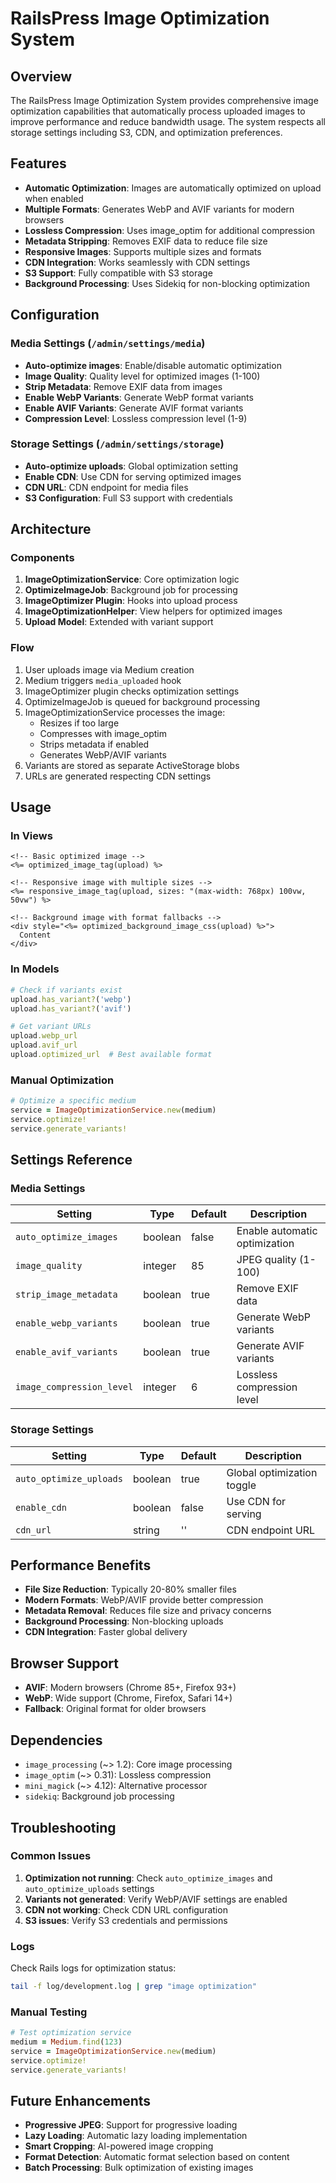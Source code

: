 # RailsPress Image Optimization System

## Overview

The RailsPress Image Optimization System provides comprehensive image optimization capabilities that automatically process uploaded images to improve performance and reduce bandwidth usage. The system respects all storage settings including S3, CDN, and optimization preferences.

## Features

- **Automatic Optimization**: Images are automatically optimized on upload when enabled
- **Multiple Formats**: Generates WebP and AVIF variants for modern browsers
- **Lossless Compression**: Uses image_optim for additional compression
- **Metadata Stripping**: Removes EXIF data to reduce file size
- **Responsive Images**: Supports multiple sizes and formats
- **CDN Integration**: Works seamlessly with CDN settings
- **S3 Support**: Fully compatible with S3 storage
- **Background Processing**: Uses Sidekiq for non-blocking optimization

## Configuration

### Media Settings (`/admin/settings/media`)

- **Auto-optimize images**: Enable/disable automatic optimization
- **Image Quality**: Quality level for optimized images (1-100)
- **Strip Metadata**: Remove EXIF data from images
- **Enable WebP Variants**: Generate WebP format variants
- **Enable AVIF Variants**: Generate AVIF format variants
- **Compression Level**: Lossless compression level (1-9)

### Storage Settings (`/admin/settings/storage`)

- **Auto-optimize uploads**: Global optimization setting
- **Enable CDN**: Use CDN for serving optimized images
- **CDN URL**: CDN endpoint for media files
- **S3 Configuration**: Full S3 support with credentials

## Architecture

### Components

1. **ImageOptimizationService**: Core optimization logic
2. **OptimizeImageJob**: Background job for processing
3. **ImageOptimizer Plugin**: Hooks into upload process
4. **ImageOptimizationHelper**: View helpers for optimized images
5. **Upload Model**: Extended with variant support

### Flow

1. User uploads image via Medium creation
2. Medium triggers `media_uploaded` hook
3. ImageOptimizer plugin checks optimization settings
4. OptimizeImageJob is queued for background processing
5. ImageOptimizationService processes the image:
   - Resizes if too large
   - Compresses with image_optim
   - Strips metadata if enabled
   - Generates WebP/AVIF variants
6. Variants are stored as separate ActiveStorage blobs
7. URLs are generated respecting CDN settings

## Usage

### In Views

```erb
<!-- Basic optimized image -->
<%= optimized_image_tag(upload) %>

<!-- Responsive image with multiple sizes -->
<%= responsive_image_tag(upload, sizes: "(max-width: 768px) 100vw, 50vw") %>

<!-- Background image with format fallbacks -->
<div style="<%= optimized_background_image_css(upload) %>">
  Content
</div>
```

### In Models

```ruby
# Check if variants exist
upload.has_variant?('webp')
upload.has_variant?('avif')

# Get variant URLs
upload.webp_url
upload.avif_url
upload.optimized_url  # Best available format
```

### Manual Optimization

```ruby
# Optimize a specific medium
service = ImageOptimizationService.new(medium)
service.optimize!
service.generate_variants!
```

## Settings Reference

### Media Settings

| Setting | Type | Default | Description |
|---------|------|---------|-------------|
| `auto_optimize_images` | boolean | false | Enable automatic optimization |
| `image_quality` | integer | 85 | JPEG quality (1-100) |
| `strip_image_metadata` | boolean | true | Remove EXIF data |
| `enable_webp_variants` | boolean | true | Generate WebP variants |
| `enable_avif_variants` | boolean | true | Generate AVIF variants |
| `image_compression_level` | integer | 6 | Lossless compression level |

### Storage Settings

| Setting | Type | Default | Description |
|---------|------|---------|-------------|
| `auto_optimize_uploads` | boolean | true | Global optimization toggle |
| `enable_cdn` | boolean | false | Use CDN for serving |
| `cdn_url` | string | '' | CDN endpoint URL |

## Performance Benefits

- **File Size Reduction**: Typically 20-80% smaller files
- **Modern Formats**: WebP/AVIF provide better compression
- **Metadata Removal**: Reduces file size and privacy concerns
- **Background Processing**: Non-blocking uploads
- **CDN Integration**: Faster global delivery

## Browser Support

- **AVIF**: Modern browsers (Chrome 85+, Firefox 93+)
- **WebP**: Wide support (Chrome, Firefox, Safari 14+)
- **Fallback**: Original format for older browsers

## Dependencies

- `image_processing` (~> 1.2): Core image processing
- `image_optim` (~> 0.31): Lossless compression
- `mini_magick` (~> 4.12): Alternative processor
- `sidekiq`: Background job processing

## Troubleshooting

### Common Issues

1. **Optimization not running**: Check `auto_optimize_images` and `auto_optimize_uploads` settings
2. **Variants not generated**: Verify WebP/AVIF settings are enabled
3. **CDN not working**: Check CDN URL configuration
4. **S3 issues**: Verify S3 credentials and permissions

### Logs

Check Rails logs for optimization status:
```bash
tail -f log/development.log | grep "image optimization"
```

### Manual Testing

```ruby
# Test optimization service
medium = Medium.find(123)
service = ImageOptimizationService.new(medium)
service.optimize!
service.generate_variants!
```

## Future Enhancements

- **Progressive JPEG**: Support for progressive loading
- **Lazy Loading**: Automatic lazy loading implementation
- **Smart Cropping**: AI-powered image cropping
- **Format Detection**: Automatic format selection based on content
- **Batch Processing**: Bulk optimization of existing images
